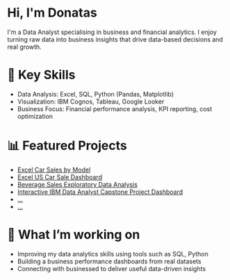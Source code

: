 # Hi, I'm Donatas

I'm a Data Analyst specialising in business and financial analytics.
I enjoy turning raw data into business insights that drive data-based decisions and real growth.

# 💼 Key Skills
- Data Analysis: Excel, SQL, Python (Pandas, Matplotlib)
- Visualization: IBM Cognos, Tableau, Google Looker
- Business Focus: Financial performance analysis, KPI reporting, cost optimization

# 📊 Featured Projects
- [Excel Car Sales by Model](excel-projects/CarSalesByModel.xlsx)
- [Excel US Car Sale Dashboard](excel-projects/Car_Sales_Kaggle.xlsx)
- [Beverage Sales Exploratory Data Analysis](https://github.com/DonatasV-analytics/DonatasV-analytics/blob/main/Beverage_sales.ipynb)
- [Interactive IBM Data Analyst Capstone Project Dashboard](https://lookerstudio.google.com/s/iRPAB_6Vw1w)
- [...](link_here)
- [...](link_here)

# 🎯 What I’m working on
- Improving my data analytics skills using tools such as SQL, Python
- Building a business performance dashboards from real datasets
- Connecting with businessed to deliver useful data-driven insights
